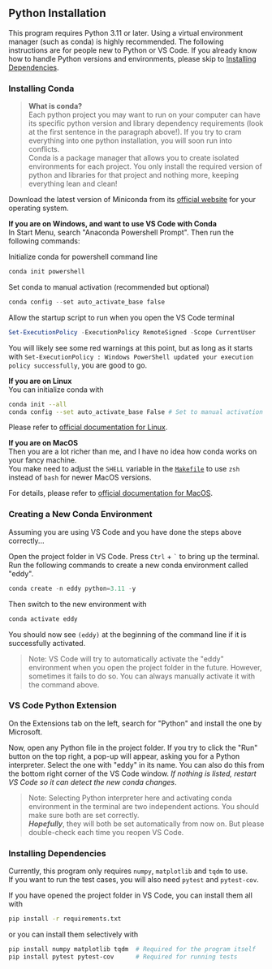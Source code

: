 ## Python Installation
This program requires Python 3.11 or later. Using a virtual environment manager (such as conda) is highly recommended. The following instructions are for people new to Python or VS Code. If you already know how to handle Python versions and environments, please skip to [Installing Dependencies](#installing-dependencies).
### Installing Conda
> **What is conda?**  
> Each python project you may want to run on your computer can have its specific python version and library dependency requirements (look at the first sentence in the paragraph above!). If you try to cram everything into one python installation, you will soon run into conflicts.  
> Conda is a package manager that allows you to create isolated environments for each project. You only install the required version of python and libraries for that project and nothing more, keeping everything lean and clean!


Download the latest version of Miniconda from its [official website](https://www.anaconda.com/docs/getting-started/miniconda/install) for your operating system.

**If you are on Windows, and want to use VS Code with Conda**  
In Start Menu, search "Anaconda Powershell Prompt". Then run the following commands:

Initialize conda for powershell command line
```powershell
conda init powershell
```

Set conda to manual activation (recommended but optional)
```powershell
conda config --set auto_activate_base false
```

Allow the startup script to run when you open the VS Code terminal
```powershell
Set-ExecutionPolicy -ExecutionPolicy RemoteSigned -Scope CurrentUser
```
You will likely see some red warnings at this point, but as long as it starts with 
`Set-ExecutionPolicy : Windows PowerShell updated your execution policy successfully`, you are good to go.

**If you are on Linux**  
You can initialize conda with
```bash
conda init --all
conda config --set auto_activate_base False # Set to manual activation
```
Please refer to [official documentation for Linux](https://www.anaconda.com/docs/getting-started/miniconda/install#linux-terminal-installer).

**If you are on MacOS**  
Then you are a lot richer than me, and I have no idea how conda works on your fancy machine.  
You make need to adjust the `SHELL` variable in the [`Makefile`](/Makefile) to use `zsh` instead of `bash` for newer MacOS versions.

For details, please refer to [official documentation for MacOS](https://www.anaconda.com/docs/getting-started/miniconda/install#mac-os-graphical-installer).

### Creating a New Conda Environment
Assuming you are using VS Code and you have done the steps above correctly...

Open the project folder in VS Code. Press `Ctrl` + `` ` `` to bring up the terminal.  
Run the following commands to create a new conda environment called "eddy".
```powershell
conda create -n eddy python=3.11 -y
```
Then switch to the new environment with
```powershell
conda activate eddy
```
You should now see `(eddy)` at the beginning of the command line if it is successfully activated.

> Note: VS Code will try to automatically activate the "eddy" environment when you open the project folder in the future. However, sometimes it fails to do so. You can always manually activate it with the command above.

### VS Code Python Extension
On the Extensions tab on the left, search for "Python" and install the one by Microsoft.

Now, open any Python file in the project folder. If you try to click the "Run" button on the top right, a pop-up will appear, asking you for a Python interpreter. Select the one with "eddy" in its name. You can also do this from the bottom right corner of the VS Code window. *If nothing is listed, restart VS Code so it can detect the new conda changes*.

> Note: Selecting Python interpreter here and activating conda environment in the terminal are two independent actions. You should make sure both are set correctly.  
> ***Hopefully***, they will both be set automatically from now on. But please double-check each time you reopen VS Code.

### Installing Dependencies
Currently, this program only requires `numpy`, `matplotlib` and `tqdm` to use.  
If you want to run the test cases, you will also need `pytest` and `pytest-cov`.

If you have opened the project folder in VS Code, you can install them all with
```bash
pip install -r requirements.txt
```

or you can install them selectively with
```bash
pip install numpy matplotlib tqdm  # Required for the program itself
pip install pytest pytest-cov      # Required for running tests
```
